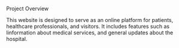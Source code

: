 Project Overview

This website is designed to serve as an online platform for patients, healthcare professionals, and visitors. It includes features such as linformation about medical services, and general updates about the hospital.

